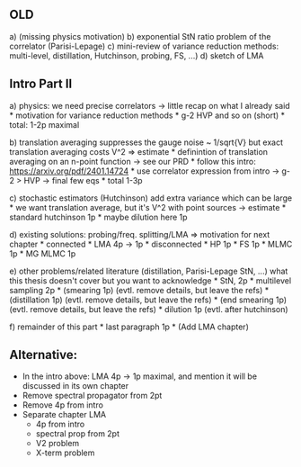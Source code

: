 OLD
---

a) (missing physics motivation)
b) exponential StN ratio problem of the correlator (Parisi-Lepage)
c) mini-review of variance reduction methods: multi-level, distillation, Hutchinson, probing, FS, ...)
d) sketch of LMA


Intro Part II
-------------


a) physics: we need precise correlators -> little recap on what I already said
	* motivation for variance reduction methods
	* g-2 HVP and so on (short)
	* total: 1-2p maximal

b) translation averaging suppresses the gauge noise ~ 1/sqrt{V} but exact translation averaging costs V^2 => estimate
	* definintion of translation averaging on an n-point function -> see our PRD
	* follow this intro: https://arxiv.org/pdf/2401.14724
	* use correlator expression from intro -> g-2 > HVP -> final few eqs
	* total 1-3p

c) stochastic estimators (Hutchinson) add extra variance which can be large
	* we want translation average, but it's V^2 with point sources -> estimate
	* standard hutchinson 1p
	* maybe dilution here 1p

d) existing solutions: probing/freq. splitting/LMA => motivation for next chapter
	* connected
		* LMA 4p -> 1p
	* disconnected
		* HP 1p
		* FS 1p
		* MLMC 1p
		* MG MLMC 1p

e) other problems/related literature (distillation, Parisi-Lepage StN, ...) what this thesis doesn't cover but you want to acknowledge
	* StN, 2p
	* multilevel sampling 2p
	* (smearing 1p) (evtl. remove details, but leave the refs)
	* (distillation 1p) (evtl. remove details, but leave the refs)
	* (end smearing 1p) (evtl. remove details, but leave the refs)
	* dilution 1p (evtl. after hutchinson)

f) remainder of this part
	* last paragraph 1p
	* (Add LMA chapter)

Alternative:
------------

* In the intro above: LMA 4p -> 1p maximal, and mention it will be discussed in its own chapter
* Remove spectral propagator from 2pt
* Remove 4p from intro
* Separate chapter LMA
	* 4p from intro
	* spectral prop from 2pt
	* V2 problem
	* X-term problem


